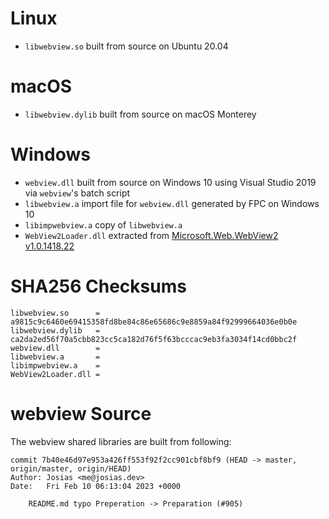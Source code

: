 # Linux

- ```libwebview.so``` built from source on Ubuntu 20.04

# macOS

- ```libwebview.dylib``` built from source on macOS Monterey

# Windows

- ```webview.dll``` built from source on Windows 10 using Visual Studio 2019 via ```webview```'s batch script
- ```libwebview.a``` import file for ```webview.dll``` generated by FPC on Windows 10
- ```libimpwebview.a``` copy of ```libwebview.a```
- ```WebView2Loader.dll``` extracted from [Microsoft.Web.WebView2 v1.0.1418.22](https://www.nuget.org/packages/Microsoft.Web.WebView2/)

# SHA256 Checksums

```
libwebview.so      = a9815c9c6460e69415358fd8be84c86e65686c9e8859a84f92999664036e0b0e
libwebview.dylib   = ca2da2ed56f70a5cbb823cc5ca182d76f5f63bcccac9eb3fa3034f14cd0bbc2f
webview.dll        = 
libwebview.a       = 
libimpwebview.a    = 
WebView2Loader.dll = 
```
# webview Source

The webview shared libraries are built from following:

```
commit 7b40e46d97e953a426ff553f92f2cc901cbf8bf9 (HEAD -> master, origin/master, origin/HEAD)
Author: Josias <me@josias.dev>
Date:   Fri Feb 10 06:13:04 2023 +0000

    README.md typo Preperation -> Preparation (#905)
```

